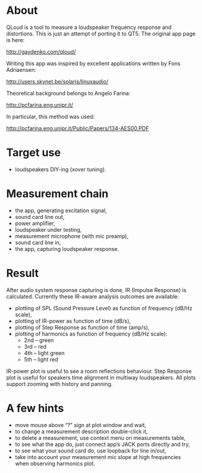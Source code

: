 # About

QLoud is a tool to measure a loudspeaker frequency response and distortions.
This is just an attempt of porting it to QT5.
The original app page is here:

http://gaydenko.com/qloud/

Writing this app was inspired by excellent applications written
by Fons Adriaensen:

http://users.skynet.be/solaris/linuxaudio/

Theoretical background belongs to Angelo Farina:

http://pcfarina.eng.unipr.it/

In particular, this method was used:

http://pcfarina.eng.unipr.it/Public/Papers/134-AES00.PDF


# Target use

* loudspeakers DIY-ing (xover tuning).


# Measurement chain

* the app, generating excitation signal,
* sound card line out,
* power amplifier,
* loudspeaker under testing,
* measurement microphone (with mic preamp),
* sound card line in,
* the app, capturing loudspeaker response.


# Result

After audio system response capturing is done, IR (Impulse Response)
is calculated. Currently these IR-aware analysis outcomes are available:

* plotting of SPL (Sound Pressure Level) as function of frequency (dB/Hz scale),
* plotting of IR-power as function of time (dB/s),
* plotting of Step Response as function of time (amp/s),
* plotting of harmonics as function of frequency (dB/Hz scale):
	* 2nd – green
	* 3rd – red
	* 4th – light green
	* 5th – light red


IR-power plot is useful to see a room reflections behaviour.
Step Response plot is useful for speakers time alignment in multiway loudspeakers.
All plots support zooming with history and panning.


# A few hints

* move mouse above “?” sign at plot window and wait,
* to change a measurement description double-click it,
* to delete a measurement, use context menu on measurements table,
* to see what the app do, just connect app’s JACK ports directly and try,
* to see what your sound card do, use loopback for line in/out,
* take into account your measurement mic slope at high frequencies when
  observing harmonics plot.
